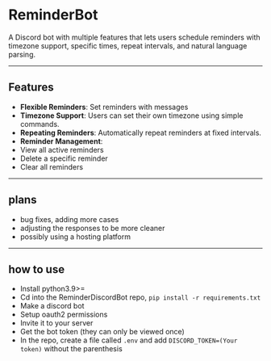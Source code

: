 # ReminderBot 

A  Discord bot with multiple features that lets users schedule reminders with timezone support, specific times, repeat intervals, and natural language parsing.

---

## Features

- **Flexible Reminders**: Set reminders with messages
- **Timezone Support**: Users can set their own timezone using simple commands.
- **Repeating Reminders**: Automatically repeat reminders at fixed intervals.
- **Reminder Management**:
- View all active reminders
- Delete a specific reminder
- Clear all reminders

---

## plans

- bug fixes, adding more cases
- adjusting the responses to be more cleaner
- possibly using a hosting platform

---

## how to use

- Install python3.9>=
- Cd into the ReminderDiscordBot repo, 
`pip install -r requirements.txt`
- Make a discord bot 
- Setup oauth2 permissions
- Invite it to your server
- Get the bot token (they can only be viewed once)
- In the repo, create a file called `.env` and add 
`DISCORD_TOKEN=(Your token)` without the parenthesis
